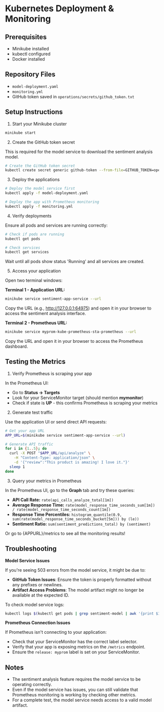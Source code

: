 # Kubernetes Deployment & Monitoring

## Prerequisites

- Minikube installed
- kubectl configured
- Docker installed

## Repository Files

- `model-deployment.yaml`
- `monitoring.yml`
- GitHub token saved in `operations/secrets/github_token.txt`

## Setup Instructions

1. Start your Minikube cluster

```bash
minikube start
```

2. Create the GitHub token secret

This is required for the model service to download the sentiment analysis model.

```bash
# Create the GitHub token secret
kubectl create secret generic github-token --from-file=GITHUB_TOKEN=operations/secrets/github_token.txt
```

3. Deploy the applications

```bash
# Deploy the model service first
kubectl apply -f model-deployment.yaml

# Deploy the app with Prometheus monitoring
kubectl apply -f monitoring.yml
```

4. Verify deployments

Ensure all pods and services are running correctly:

```bash
# Check if pods are running
kubectl get pods

# Check services
kubectl get services
```

Wait until all pods show status 'Running' and all services are created.

5. Access your application

Open two terminal windows:

**Terminal 1 - Application URL:**

```bash
minikube service sentiment-app-service --url
```

Copy the URL (e.g., http://127.0.0.1:64975) and open it in your browser to access the sentiment analysis interface.

**Terminal 2 - Prometheus URL:**

```bash
minikube service myprom-kube-prometheus-sta-prometheus --url
```

Copy the URL and open it in your browser to access the Prometheus dashboard.

## Testing the Metrics

1. Verify Prometheus is scraping your app

In the Prometheus UI:

- Go to **Status → Targets**
- Look for your ServiceMonitor target (should mention **mymonitor**)
- Check if state is **UP** - this confirms Prometheus is scraping your metrics

2. Generate test traffic

Use the application UI or send direct API requests:

```bash
# Get your app URL
APP_URL=$(minikube service sentiment-app-service --url)

# Generate API traffic
for i in {1..5}; do
  curl -X POST "$APP_URL/api/analyze" \
    -H "Content-Type: application/json" \
    -d '{"review":"This product is amazing! I love it."}'
  sleep 1
done
```

3. Query your metrics in Prometheus

In the Prometheus UI, go to the **Graph** tab and try these queries:

- **API Call Rate:** `rate(api_calls_analyze_total[1m])`
- **Average Response Time:** `rate(model_response_time_seconds_sum[1m]) / rate(model_response_time_seconds_count[1m])`
- **Response Time Percentiles:** `histogram_quantile(0.9, sum(rate(model_response_time_seconds_bucket[5m])) by (le))`
- **Sentiment Ratio:** `sum(sentiment_predictions_total) by (sentiment)`

Or go to {APPURL}/metrics to see all the monitoring results!

## Troubleshooting

**Model Service Issues**

If you're seeing 503 errors from the model service, it might be due to:

- **GitHub Token Issues**: Ensure the token is properly formatted without any prefixes or newlines.
- **Artifact Access Problems**: The model artifact might no longer be available at the expected ID.

To check model service logs:

```bash
kubectl logs $(kubectl get pods | grep sentiment-model | awk '{print $1}')
```

**Prometheus Connection Issues**

If Prometheus isn't connecting to your application:

- Check that your ServiceMonitor has the correct label selector.
- Verify that your app is exposing metrics on the `/metrics` endpoint.
- Ensure the `release: myprom` label is set on your ServiceMonitor.

## Notes

- The sentiment analysis feature requires the model service to be operating correctly.
- Even if the model service has issues, you can still validate that Prometheus monitoring is working by checking other metrics.
- For a complete test, the model service needs access to a valid model artifact.
